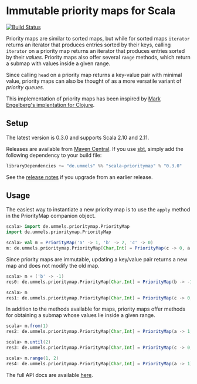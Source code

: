 # Immutable priority maps for Scala

[![Build Status](https://travis-ci.org/ummels/scala-prioritymap.svg?branch=master)](https://travis-ci.org/ummels/scala-prioritymap)

Priority maps are similar to sorted maps, but while for sorted maps `iterator` returns an iterator that
produces entries sorted by their keys, calling `iterator` on a priority map returns an iterator that
produces entries sorted by their *values*. Priority maps also offer several `range` methods, which
return a submap with values inside a given range.

Since calling `head` on a priority map returns a key-value pair with minimal value, priority
maps can also be thought of as a more versatile variant of *priority queues*.

This implementation of priority maps has been inspired by
[Mark Engelberg's implentation for Clojure](https://github.com/clojure/data.priority-map).

## Setup

The latest version is 0.3.0 and supports Scala 2.10 and 2.11.

Releases are available from [Maven Central](http://search.maven.org/#search|ga|1|scala-prioritymap).
If you use [sbt](http://www.scala-sbt.org/), simply add the following dependency to your build file:

```scala
libraryDependencies += "de.ummels" %% "scala-prioritymap" % "0.3.0"
```

See the [release notes](RELEASE.md) if you upgrade from an earlier release.

## Usage

The easiest way to instantiate a new priority map is to use the `apply` method in the
PriorityMap companion object.

```scala
scala> import de.ummels.prioritymap.PriorityMap
import de.ummels.prioritymap.PriorityMap

scala> val m = PriorityMap('a' -> 1, 'b' -> 2, 'c' -> 0)
m: de.ummels.prioritymap.PriorityMap[Char,Int] = PriorityMap(c -> 0, a -> 1, b -> 2)
```

Since priority maps are immutable, updating a key/value pair returns a new map and does
not modify the old map.

```scala
scala> m + ('b' -> -1)
res0: de.ummels.prioritymap.PriorityMap[Char,Int] = PriorityMap(b -> -1, c -> 0, a -> 1)

scala> m
res1: de.ummels.prioritymap.PriorityMap[Char,Int] = PriorityMap(c -> 0, a -> 1, b -> 2)
```

In addition to the methods available for maps, priority maps offer methods for obtaining
a submap whose values lie inside a given range.

```scala
scala> m.from(1)
res2: de.ummels.prioritymap.PriorityMap[Char,Int] = PriorityMap(a -> 1, b -> 2)

scala> m.until(2)
res3: de.ummels.prioritymap.PriorityMap[Char,Int] = PriorityMap(c -> 0, a -> 1)

scala> m.range(1, 2)
res4: de.ummels.prioritymap.PriorityMap[Char,Int] = PriorityMap(a -> 1)
```

The full API docs are available [here](http://ummels.github.io/scala-prioritymap/api/current/).
